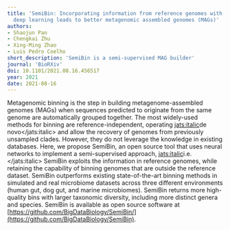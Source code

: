 ```yaml
---
title: 'SemiBin: Incorporating information from reference genomes with semi-supervised
  deep learning leads to better metagenomic assembled genomes (MAGs)'
authors:
- Shaojun Pan
- Chengkai Zhu
- Xing-Ming Zhao
- Luis Pedro Coelho
short_description: 'SemiBin is a semi-supervised MAG builder'
journal: 'BioRXiv'
doi: 10.1101/2021.08.16.456517
year: 2021
date: 2021-08-16
---
```


Metagenomic binning is the step in building metagenome-assembled genomes (MAGs)
when sequences predicted to originate from the same genome are automatically
grouped together. The most widely-used methods for binning are
reference-independent, operating <jats:italic>de novo</jats:italic> and allow
the recovery of genomes from previously unsampled clades. However, they do not
leverage the knowledge in existing databases. Here, we propose SemiBin, an open
source tool that uses neural networks to implement a semi-supervised approach,
<jats:italic>i.e.</jats:italic> SemiBin exploits the information in reference
genomes, while retaining the capability of binning genomes that are outside the
reference dataset. SemiBin outperforms existing state-of-the-art binning
methods in simulated and real microbiome datasets across three different
environments (human gut, dog gut, and marine microbiomes). SemiBin returns more
high-quality bins with larger taxonomic diversity, including more distinct
genera and species. SemiBin is available as open source software at
[https://github.com/BigDataBiology/SemiBin/](https://github.com/BigDataBiology/SemiBin).

